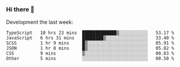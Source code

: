 ### Hi there 👋

Development the last week:
<!--START_SECTION:waka-->

```text
TypeScript   10 hrs 23 mins  █████████████▒░░░░░░░░░░░   53.17 %
JavaScript   6 hrs 31 mins   ████████▒░░░░░░░░░░░░░░░░   33.40 %
SCSS         1 hr 9 mins     █▒░░░░░░░░░░░░░░░░░░░░░░░   05.91 %
JSON         1 hr 8 mins     █▒░░░░░░░░░░░░░░░░░░░░░░░   05.82 %
CSS          9 mins          ▒░░░░░░░░░░░░░░░░░░░░░░░░   00.83 %
Other        5 mins          ░░░░░░░░░░░░░░░░░░░░░░░░░   00.50 %
```

<!--END_SECTION:waka-->

<!--
**JASONPANGGO/jasonpanggo** is a ✨ _special_ ✨ repository because its `README.md` (this file) appears on your GitHub profile.

Here are some ideas to get you started:

- 🔭 I’m currently working on ...
- 🌱 I’m currently learning ...
- 👯 I’m looking to collaborate on ...
- 🤔 I’m looking for help with ...
- 💬 Ask me about ...
- 📫 How to reach me: ...
- 😄 Pronouns: ...
- ⚡ Fun fact: ...
-->
